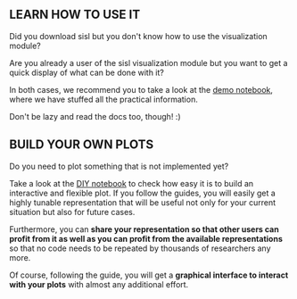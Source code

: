LEARN HOW TO USE IT
--------

Did you download sisl but you don't know how to use the visualization module?

Are you already a user of the sisl visualization module but you want to get a quick display of what can be done with it?

In both cases, we recommend you to take a look at the [demo notebook](Demo.ipynb), where we have stuffed all the practical information.

Don't be lazy and read the docs too, though! :)

BUILD YOUR OWN PLOTS
--------

Do you need to plot something that is not implemented yet?

Take a look at the [DIY notebook](DIY.ipynb) to check how easy it is to build an interactive and flexible plot. If you follow the guides, you will easily get a highly tunable representation that will be useful not only for your current situation but also for future cases. 

Furthermore, you can **share your representation so that other users can profit from it as well as you can profit from the available representations** so that no code needs to be repeated by thousands of researchers any more. 

Of course, following the guide, you will get a **graphical interface to interact with your plots** with almost any additional effort.
